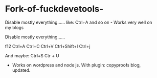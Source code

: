 # Fork-of-fuckdevetools-
Disable mostly everything...... like: Ctrl+A and so on - Works very well on my blogs

Disable mostly everything......

f12
Ctrl+A
Ctrl+C
Ctrl+V
Ctrl+Shift+I
Ctrl+j





And maybe: 
Ctrl+S
Ctr + U	

* Works on wordpress and node js.
With plugin: copyproofs blog, updated. 
